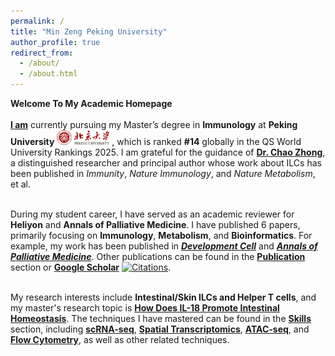 ```yaml
---
permalink: /
title: "Min Zeng Peking University"
author_profile: true
redirect_from: 
  - /about/
  - /about.html
---
```


**Welcome To My Academic Homepage**<br/><br/>
**[I am](https://zengminup.github.io/cv/)** currently pursuing my Master’s degree in **Immunology** at **Peking University**  <img src='images/about/PKU.png' style='width: 6em;'> , which is ranked **#14** globally in the QS World University Rankings 2025. I am grateful for the guidance of [**Dr. Chao Zhong**](https://sbms.bjmu.edu.cn/jsdw/bssds/Chao_Zhong.html), a distinguished researcher and principal author whose work about ILCs has been published in *Immunity*, *Nature Immunology*, and *Nature Metabolism*, et al. <br/><br/>

During my student career, I have served as an academic reviewer for **Heliyon** and **Annals of Palliative Medicine**. I have published 6 papers, primarily focusing on **Immunology**, **Metabolism**, and **Bioinformatics**. For example, my work has been published in ***[Development Cell](https://www.sciencedirect.com/science/article/abs/pii/S1534580724002685)*** and ***[Annals of Palliative Medicine](https://apm.amegroups.org/article/view/64216/html)***. Other publications can be found in the **[Publication](https://zengminup.github.io/publications/)** section or **[Google Scholar](https://scholar.google.com/citations?user=wkBkJnsAAAAJ)** [![Citations](https://img.shields.io/badge/Citations-57-blue?logo=google-scholar&logoColor=white&labelColor=blue&color=lightgray)](https://scholar.google.com.hk/citations?user=wkBkJnsAAAAJ&hl=zh-CN).<br/><br/>

My research interests include **Intestinal/Skin ILCs and Helper T cells**, and my master's research topic is **[How Does IL-18 Promote Intestinal Homeostasis](https://zengminup.github.io/portfolio/portfolio-3/)**. The techniques I have mastered can be found in the **[Skills](https://zengminup.github.io/skills/)** section, including **[scRNA-seq](https://zengminup.github.io/skills/sc-rna-seq)**, **[Spatial Transcriptomics](https://zengminup.github.io/posts/blog-spatial-transcriptomics/)**, **[ATAC-seq](https://zengminup.github.io/posts/blog-sc-atac-seq/)**, and **[Flow Cytometry](https://zengminup.github.io/skills/Genotyping)**, as well as other related techniques.<br/><br/>




<br/>
<br/>
<br/>
<br/>
<br/>
<br/>
<script 
  type='text/javascript' 
  id='clustrmaps' 
  src='//cdn.clustrmaps.com/map_v2.js?cl=ffffff&w=500&h=400&t=tt&d=gWFKnUUd4_GLLUZ-nESj6bbNl_sk20p-6azhuIyP1Fg&co=2d78ad&ct=ffffff&cmo=3acc3a&cmn=ff5353'>
</script>

